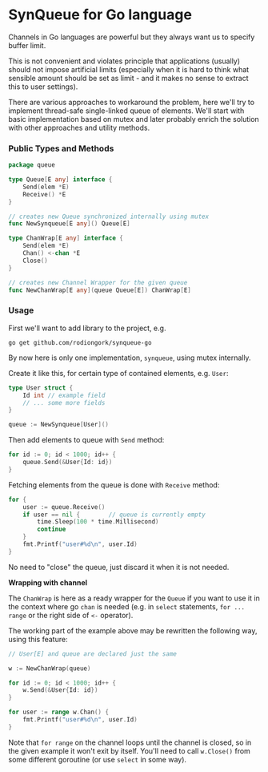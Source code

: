 # SynQueue for Go language

Channels in Go languages are powerful but they always want us to specify buffer limit.

This is not convenient and violates principle that applications (usually) should not impose
artificial limits (especially when it is hard to think what sensible amount should be
set as limit - and it makes no sense to extract this to user settings).

There are various approaches to workaround the problem, here we'll try to implement
thread-safe single-linked queue of elements. We'll start with basic implementation based
on mutex and later probably enrich the solution with other approaches and utility methods.

### Public Types and Methods

```go
package queue 

type Queue[E any] interface {
    Send(elem *E)
    Receive() *E
}

// creates new Queue synchronized internally using mutex
func NewSynqueue[E any]() Queue[E]

type ChanWrap[E any] interface {
    Send(elem *E)
    Chan() <-chan *E
    Close()
}

// creates new Channel Wrapper for the given queue
func NewChanWrap[E any](queue Queue[E]) ChanWrap[E]
```

### Usage

First we'll want to add library to the project, e.g.

    go get github.com/rodiongork/synqueue-go

By now here is only one implementation, `synqueue`, using mutex internally.

Create it like this, for certain type of contained elements, e.g. `User`:

```go
type User struct {
    Id int // example field
    // ... some more fields
}

queue := NewSynqueue[User]()
```

Then add elements to queue with `Send` method:

```go
for id := 0; id < 1000; id++ {
    queue.Send(&User{Id: id})
}
```

Fetching elements from the queue is done with `Receive` method:

```go
for {
    user := queue.Receive()
    if user == nil {        // queue is currently empty
        time.Sleep(100 * time.Millisecond)
        continue
    }
    fmt.Printf("user#%d\n", user.Id)
}
```

No need to "close" the queue, just discard it when it is not needed.

**Wrapping with channel**

The `ChanWrap` is here as a ready wrapper for the `Queue` if you want to use it in
the context where go `chan` is needed (e.g. in `select` statements, `for ... range`
or the right side of `<-` operator).

The working part of the example above may be rewritten the following way, using this feature:

```go
// User[E] and queue are declared just the same

w := NewChanWrap(queue)

for id := 0; id < 1000; id++ {
    w.Send(&User{Id: id})
}

for user := range w.Chan() {
    fmt.Printf("user#%d\n", user.Id)
}
```

Note that `for range` on the channel loops until the channel is closed, so in the given
example it won't exit by itself. You'll need to call `w.Close()` from some different
goroutine (or use `select` in some way).

